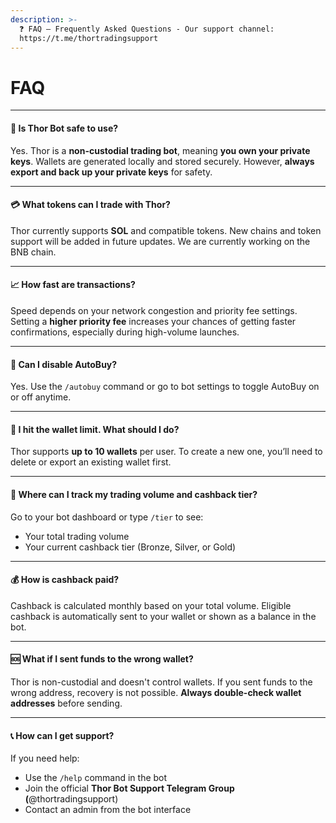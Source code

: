 ```yaml
---
description: >-
  ❓ FAQ – Frequently Asked Questions - Our support channel:
  https://t.me/thortradingsupport
---
```


# FAQ

***

#### 🔐 Is Thor Bot safe to use?

Yes. Thor is a **non-custodial trading bot**, meaning **you own your private keys**. Wallets are generated locally and stored securely. However, **always export and back up your private keys** for safety.

***

#### 💳 What tokens can I trade with Thor?

Thor currently supports **SOL** and compatible tokens. New chains and token support will be added in future updates. We are currently working on the BNB chain.

***

#### 📈 How fast are transactions?

Speed depends on your network congestion and priority fee settings. Setting a **higher priority fee** increases your chances of getting faster confirmations, especially during high-volume launches.

***

#### 🤖 Can I disable AutoBuy?

Yes. Use the `/autobuy` command or go to bot settings to toggle AutoBuy on or off anytime.

***

#### 👛 I hit the wallet limit. What should I do?

Thor supports **up to 10 wallets** per user. To create a new one, you’ll need to delete or export an existing wallet first.

***

#### 🧾 Where can I track my trading volume and cashback tier?

Go to your bot dashboard or type `/tier` to see:

* Your total trading volume
* Your current cashback tier (Bronze, Silver, or Gold)

***

#### 💰 How is cashback paid?

Cashback is calculated monthly based on your total volume. Eligible cashback is automatically sent to your wallet or shown as a balance in the bot.

***

#### 🆘 What if I sent funds to the wrong wallet?

Thor is non-custodial and doesn't control wallets. If you sent funds to the wrong address, recovery is not possible. **Always double-check wallet addresses** before sending.

***

#### 📞 How can I get support?

If you need help:

* Use the `/help` command in the bot
* Join the official **Thor Bot Support Telegram Group (**@thortradingsupport)
* Contact an admin from the bot interface
